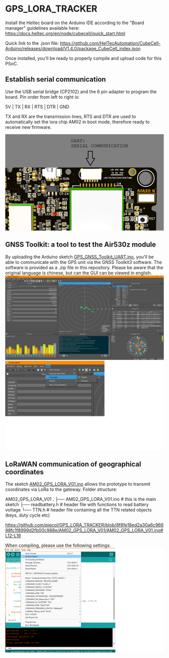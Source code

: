 # GPS_LORA_TRACKER

Install the Heltec board on the Arduino IDE according to the "Board manager" guidelines available here:
https://docs.heltec.org/en/node/cubecell/quick_start.html

Quick link to the .json file:
https://github.com/HelTecAutomation/CubeCell-Arduino/releases/download/V1.4.0/package_CubeCell_index.json

Once installed, you'll be ready to properly compile and upload code for this PSoC.

## Establish serial communication

Use the USB serial bridge (CP2102) and the 6 pin adapter to program the board. Pin order from left to right is:

5V | TX | RX | RTS | DTR | GND

TX and RX are the transmission lines, RTS and DTR are used to automatically set the lora chip AM02 in boot mode, therefore ready to receive new firmware.

![UART](/Pics/UART.png)


## GNSS Toolkit: a tool to test the Air530z module

By uploading the Arduino sketch [GPS_GNSS_Toolkit_UART.ino](TESTS/GPS_GNSS_Toolkit_UART.ino), you'll be able to communicate with the GPS unit via the GNSS Toolkit3 software. The software is provided as a .zip file in this repository. Please be aware that the original language is chinese, but can the GUI can be viewed in english.
![GNSS_Toolkit](/Pics/GNSS_Toolkit.png)
![GNSS_Toolkit](/Pics/GNSS_Toolkit_language.png)

## LoRaWAN communication of geographical coordinates

The sketch [AM02_GPS_LORA_V01.ino](AM02_GPS_LORA_V01/AM02_GPS_LORA_V01.ino) allows the prototype to transmit coordinates via LoRa to the gateway.
Folder structure:

AM02_GPS_LORA_V01
    .
    ├── AM02_GPS_LORA_V01.ino   # this is the main sketch
    ├── readbattery.h           # header file with functions to read battery voltage
    └── TTN.h                   # header file containing all the TTN related objects (keys, duty cycle etc)

  
https://github.com/piecol/GPS_LORA_TRACKER/blob/8f8fe18ed2a30a6c96698fc1f8999d2fb00c988e/AM02_GPS_LORA_V01/AM02_GPS_LORA_V01.ino#L12-L16

When compiling, please use the following settings:
![Board_details](Pics/Board_details_LoRa_GPS.png)



